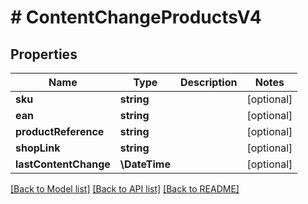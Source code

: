 # # ContentChangeProductsV4

## Properties

Name | Type | Description | Notes
------------ | ------------- | ------------- | -------------
**sku** | **string** |  | [optional]
**ean** | **string** |  | [optional]
**productReference** | **string** |  | [optional]
**shopLink** | **string** |  | [optional]
**lastContentChange** | **\DateTime** |  | [optional]

[[Back to Model list]](../../README.md#models) [[Back to API list]](../../README.md#endpoints) [[Back to README]](../../README.md)
